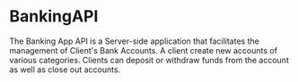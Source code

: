# BankingAPI
The Banking App API is a Server-side application that facilitates the management of Client's Bank Accounts. A client create new accounts of various categories. Clients can deposit or withdraw funds from the account as well as close out accounts.
